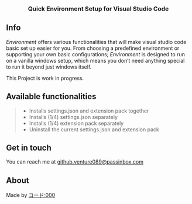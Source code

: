 <h3 align="center">Quick Environment Setup for Visual Studio Code</h3>

## Info
*Environment* offers various functionalities that will make visual studio code basic set up easier for you. From choosing a predefined environment or supporting your own basic configurations; *Environment* is designed to run on a vanilla windows setup, which means you don’t need anything special to run it beyond just windows itself.

This Project is work in progress.

## Available functionalities
> - Installs settings.json and extension pack together
> - Installs (1/4) settings.json separately
> - Installs (1/4) extension pack separately
> - Uninstall the current settings.json and extension pack

## Get in touch
You can reach me at github.venture089@passinbox.com

## About
Made by [コード:000](https://github.com/kodo000)
